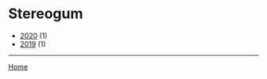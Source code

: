 # Stereogum

  * [2020](./stereogum-2020.md) (1)
  * [2019](./stereogum-2019.md) (1)

----

[Home](../index.md)
